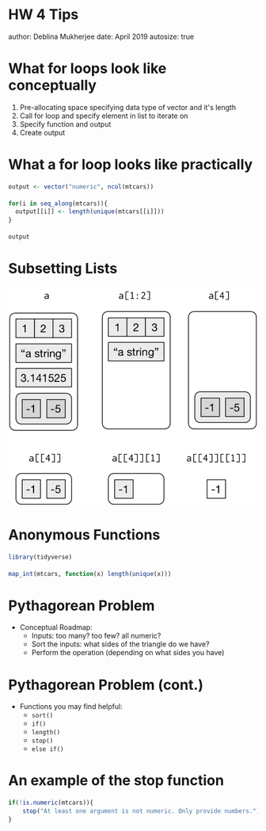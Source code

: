HW 4 Tips 
========================================================
author: Deblina Mukherjee
date: April 2019
autosize: true

What for loops look like conceptually 
========================================================
1. Pre-allocating space specifying data type of vector and it's length
2. Call for loop and specify element in list to iterate on 
3. Specify function and output
4. Create output 

What a for loop looks like practically
========================================================


```r
output <- vector("numeric", ncol(mtcars))

for(i in seq_along(mtcars)){
  output[[i]] <- length(unique(mtcars[[i]]))
}

output
```


Subsetting Lists 
========================================================

![](subsetting.png)

Anonymous Functions 
========================================================


```r
library(tidyverse)

map_int(mtcars, function(x) length(unique(x)))
```

Pythagorean Problem 
========================================================
* Conceptual Roadmap: 
  - Inputs: too many? too few? all numeric? 
  - Sort the inputs: what sides of the triangle do we have? 
  - Perform the operation (depending on what sides you have)
  
Pythagorean Problem (cont.)
========================================================
* Functions you may find helpful: 
  - ```sort()``` 
  - ```if()```
  - ```length()```
  - ```stop()```
  - ```else if()```
    
An example of the stop function
========================================================


```r
if(!is.numeric(mtcars)){
    stop("At least one argument is not numeric. Only provide numbers.")
}
```

